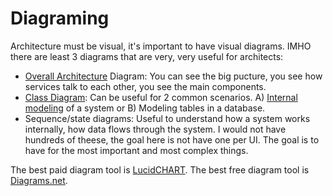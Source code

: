 # Diagraming

Architecture must be visual, it's important to have visual diagrams. IMHO there are least 3 diagrams that are very, very useful for architects:
* [Overall Architecture](https://diego-pacheco.blogspot.com/2020/04/architecture-101-thinking-about-design.html) Diagram: You can see the big pucture, you see how services talk to each other, you see the main components.
* [Class Diagram](https://diego-pacheco.blogspot.com/2020/10/uml-hidden-gems.html): Can be useful for 2 common scenarios. A) [Internal modeling](https://diego-pacheco.blogspot.com/2018/05/internal-system-design-forgotten.html) of a system or B) Modeling tables in a database.
* Sequence/state diagrams: Useful to understand how a system works internally, how data flows through the system. I would not have hundreds of theese, the goal here is not have one per UI. The goal is to have for the most important and most complex things.

The best paid diagram tool is [LucidCHART](https://www.lucidchart.com/). The best free diagram tool is [Diagrams.net](https://app.diagrams.net/).